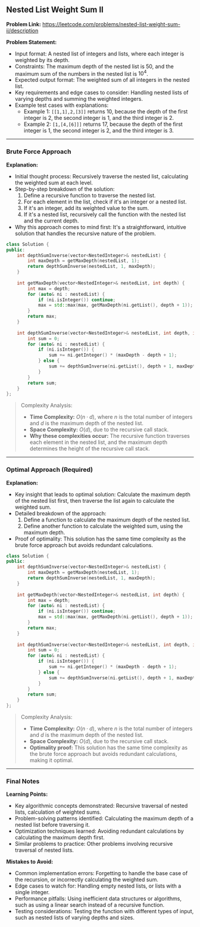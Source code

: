 ## Nested List Weight Sum II

**Problem Link:** https://leetcode.com/problems/nested-list-weight-sum-ii/description

**Problem Statement:**
- Input format: A nested list of integers and lists, where each integer is weighted by its depth.
- Constraints: The maximum depth of the nested list is 50, and the maximum sum of the numbers in the nested list is $10^4$.
- Expected output format: The weighted sum of all integers in the nested list.
- Key requirements and edge cases to consider: Handling nested lists of varying depths and summing the weighted integers.
- Example test cases with explanations:
  - Example 1: `[[1,1],2,[3]]` returns 10, because the depth of the first integer is 2, the second integer is 1, and the third integer is 2.
  - Example 2: `[1,[4,[6]]]` returns 17, because the depth of the first integer is 1, the second integer is 2, and the third integer is 3.

---

### Brute Force Approach

**Explanation:**
- Initial thought process: Recursively traverse the nested list, calculating the weighted sum at each level.
- Step-by-step breakdown of the solution:
  1. Define a recursive function to traverse the nested list.
  2. For each element in the list, check if it's an integer or a nested list.
  3. If it's an integer, add its weighted value to the sum.
  4. If it's a nested list, recursively call the function with the nested list and the current depth.
- Why this approach comes to mind first: It's a straightforward, intuitive solution that handles the recursive nature of the problem.

```cpp
class Solution {
public:
    int depthSumInverse(vector<NestedInteger>& nestedList) {
        int maxDepth = getMaxDepth(nestedList, 1);
        return depthSumInverse(nestedList, 1, maxDepth);
    }
    
    int getMaxDepth(vector<NestedInteger>& nestedList, int depth) {
        int max = depth;
        for (auto& ni : nestedList) {
            if (ni.isInteger()) continue;
            max = std::max(max, getMaxDepth(ni.getList(), depth + 1));
        }
        return max;
    }
    
    int depthSumInverse(vector<NestedInteger>& nestedList, int depth, int maxDepth) {
        int sum = 0;
        for (auto& ni : nestedList) {
            if (ni.isInteger()) {
                sum += ni.getInteger() * (maxDepth - depth + 1);
            } else {
                sum += depthSumInverse(ni.getList(), depth + 1, maxDepth);
            }
        }
        return sum;
    }
};
```

> Complexity Analysis:
> - **Time Complexity:** $O(n \cdot d)$, where $n$ is the total number of integers and $d$ is the maximum depth of the nested list.
> - **Space Complexity:** $O(d)$, due to the recursive call stack.
> - **Why these complexities occur:** The recursive function traverses each element in the nested list, and the maximum depth determines the height of the recursive call stack.

---

### Optimal Approach (Required)

**Explanation:**
- Key insight that leads to optimal solution: Calculate the maximum depth of the nested list first, then traverse the list again to calculate the weighted sum.
- Detailed breakdown of the approach:
  1. Define a function to calculate the maximum depth of the nested list.
  2. Define another function to calculate the weighted sum, using the maximum depth.
- Proof of optimality: This solution has the same time complexity as the brute force approach but avoids redundant calculations.

```cpp
class Solution {
public:
    int depthSumInverse(vector<NestedInteger>& nestedList) {
        int maxDepth = getMaxDepth(nestedList, 1);
        return depthSumInverse(nestedList, 1, maxDepth);
    }
    
    int getMaxDepth(vector<NestedInteger>& nestedList, int depth) {
        int max = depth;
        for (auto& ni : nestedList) {
            if (ni.isInteger()) continue;
            max = std::max(max, getMaxDepth(ni.getList(), depth + 1));
        }
        return max;
    }
    
    int depthSumInverse(vector<NestedInteger>& nestedList, int depth, int maxDepth) {
        int sum = 0;
        for (auto& ni : nestedList) {
            if (ni.isInteger()) {
                sum += ni.getInteger() * (maxDepth - depth + 1);
            } else {
                sum += depthSumInverse(ni.getList(), depth + 1, maxDepth);
            }
        }
        return sum;
    }
};
```

> Complexity Analysis:
> - **Time Complexity:** $O(n \cdot d)$, where $n$ is the total number of integers and $d$ is the maximum depth of the nested list.
> - **Space Complexity:** $O(d)$, due to the recursive call stack.
> - **Optimality proof:** This solution has the same time complexity as the brute force approach but avoids redundant calculations, making it optimal.

---

### Final Notes

**Learning Points:**
- Key algorithmic concepts demonstrated: Recursive traversal of nested lists, calculation of weighted sums.
- Problem-solving patterns identified: Calculating the maximum depth of a nested list before traversing it.
- Optimization techniques learned: Avoiding redundant calculations by calculating the maximum depth first.
- Similar problems to practice: Other problems involving recursive traversal of nested lists.

**Mistakes to Avoid:**
- Common implementation errors: Forgetting to handle the base case of the recursion, or incorrectly calculating the weighted sum.
- Edge cases to watch for: Handling empty nested lists, or lists with a single integer.
- Performance pitfalls: Using inefficient data structures or algorithms, such as using a linear search instead of a recursive function.
- Testing considerations: Testing the function with different types of input, such as nested lists of varying depths and sizes.